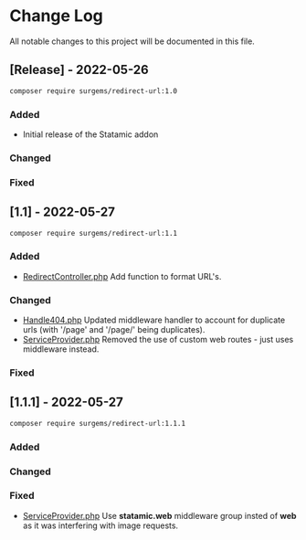 # Change Log
All notable changes to this project will be documented in this file.
 
## [Release] - 2022-05-26

``` bash
composer require surgems/redirect-url:1.0
```
 
### Added
- Initial release of the Statamic addon
 
### Changed
 
### Fixed

 
## [1.1] - 2022-05-27

``` bash
composer require surgems/redirect-url:1.1
```
 
### Added

- [RedirectController.php](https://github.com/JacobTinston/StatamicRedirectUrls/blob/master/src/Controllers/RedirectController.php)
  Add function to format URL's.
 
### Changed
  
- [Handle404.php](https://github.com/JacobTinston/StatamicRedirectUrls/blob/master/src/Middleware/Handle404.php)
  Updated middleware handler to account for duplicate urls (with '/page' and '/page/' being duplicates).
- [ServiceProvider.php](https://github.com/JacobTinston/StatamicRedirectUrls/blob/master/src/ServiceProvider.php)
  Removed the use of custom web routes - just uses middleware instead.
 
### Fixed


## [1.1.1] - 2022-05-27

``` bash
composer require surgems/redirect-url:1.1.1
```
 
### Added
 
### Changed
 
### Fixed

- [ServiceProvider.php](https://github.com/JacobTinston/StatamicRedirectUrls/blob/master/src/ServiceProvider.php)
  Use __statamic.web__ middleware group insted of __web__ as it was interfering with image requests.